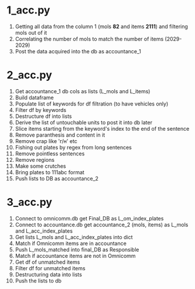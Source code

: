 # 1_acc.py

1. Getting all data from the column 1 (mols **82** and items **2111**) and filtering mols out of it
2. Correlating the number of mols to match the number of items (2029-2029)
3. Post the data acquired into the db as accountance_1

# 2_acc.py

1. Get accountance_1 db cols as lists (L_mols and L_items)
2. Build dataframe
3. Populate list of keywords for df filtration (to have vehicles only)
4. Filter df by keywords
5. Destructure df into lists
6. Derive the list of untouchable units to post it into db later
7. Slice items starting from the keyword's index to the end of the sentence
8. Remove paranthesis and content in it
9. Remove crap like 'г/н' etc
10. Fishing out plates by regex from long sentences
11. Remove pointless sentences
12. Remove regions
13. Make some crutches
14. Bring plates to 111abc format
15. Push lists to DB as accountance_2

# 3_acc.py

1. Connect to omnicomm.db get Final_DB as L_om_index_plates
2. Connect to accountance.db get accountance_2 (mols, items) as L_mols and L_acc_index_plates
3. Get lists L_mols and L_acc_index_plates into dict
4. Match if Omnicomm items are in accountance
5. Push L_mols_matched into final_DB as Responsible
6. Match if accountance items are not in Omnicomm
7. Get df of unmatched items
8. Filter df for unmatched items
9. Destructuring data into lists
10. Push the lists to db
